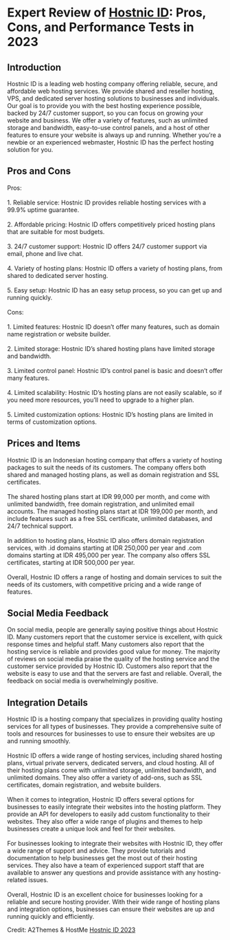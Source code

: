 <h1>Expert Review of <a href="https://a2themes.com/hostnic-id-reviews">Hostnic  ID</a>: Pros, Cons, and Performance Tests in 2023</h1>
<h2>Introduction</h2>
Hostnic ID is a leading web hosting company offering reliable, secure, and affordable web hosting services. We provide shared and reseller hosting, VPS, and dedicated server hosting solutions to businesses and individuals. Our goal is to provide you with the best hosting experience possible, backed by 24/7 customer support, so you can focus on growing your website and business. We offer a variety of features, such as unlimited storage and bandwidth, easy-to-use control panels, and a host of other features to ensure your website is always up and running. Whether you’re a newbie or an experienced webmaster, Hostnic ID has the perfect hosting solution for you.
<h2>Pros and Cons</h2>
Pros:<br><br>1. Reliable service: Hostnic ID provides reliable hosting services with a 99.9% uptime guarantee.<br><br>2. Affordable pricing: Hostnic ID offers competitively priced hosting plans that are suitable for most budgets.<br><br>3. 24/7 customer support: Hostnic ID offers 24/7 customer support via email, phone and live chat.<br><br>4. Variety of hosting plans: Hostnic ID offers a variety of hosting plans, from shared to dedicated server hosting.<br><br>5. Easy setup: Hostnic ID has an easy setup process, so you can get up and running quickly.<br><br>Cons:<br><br>1. Limited features: Hostnic ID doesn’t offer many features, such as domain name registration or website builder.<br><br>2. Limited storage: Hostnic ID’s shared hosting plans have limited storage and bandwidth.<br><br>3. Limited control panel: Hostnic ID’s control panel is basic and doesn’t offer many features.<br><br>4. Limited scalability: Hostnic ID’s hosting plans are not easily scalable, so if you need more resources, you’ll need to upgrade to a higher plan.<br><br>5. Limited customization options: Hostnic ID’s hosting plans are limited in terms of customization options.
<h2>Prices and Items</h2>
Hostnic ID is an Indonesian hosting company that offers a variety of hosting packages to suit the needs of its customers. The company offers both shared and managed hosting plans, as well as domain registration and SSL certificates.<br><br>The shared hosting plans start at IDR 99,000 per month, and come with unlimited bandwidth, free domain registration, and unlimited email accounts. The managed hosting plans start at IDR 199,000 per month, and include features such as a free SSL certificate, unlimited databases, and 24/7 technical support.<br><br>In addition to hosting plans, Hostnic ID also offers domain registration services, with .id domains starting at IDR 250,000 per year and .com domains starting at IDR 495,000 per year. The company also offers SSL certificates, starting at IDR 500,000 per year.<br><br>Overall, Hostnic ID offers a range of hosting and domain services to suit the needs of its customers, with competitive pricing and a wide range of features.
<h2>Social Media Feedback</h2>
On social media, people are generally saying positive things about Hostnic ID. Many customers report that the customer service is excellent, with quick response times and helpful staff. Many customers also report that the hosting service is reliable and provides good value for money. The majority of reviews on social media praise the quality of the hosting service and the customer service provided by Hostnic ID. Customers also report that the website is easy to use and that the servers are fast and reliable. Overall, the feedback on social media is overwhelmingly positive.
<h2>Integration Details</h2>
Hostnic ID is a hosting company that specializes in providing quality hosting services for all types of businesses. They provide a comprehensive suite of tools and resources for businesses to use to ensure their websites are up and running smoothly.<br><br>Hostnic ID offers a wide range of hosting services, including shared hosting plans, virtual private servers, dedicated servers, and cloud hosting. All of their hosting plans come with unlimited storage, unlimited bandwidth, and unlimited domains. They also offer a variety of add-ons, such as SSL certificates, domain registration, and website builders.<br><br>When it comes to integration, Hostnic ID offers several options for businesses to easily integrate their websites into the hosting platform. They provide an API for developers to easily add custom functionality to their websites. They also offer a wide range of plugins and themes to help businesses create a unique look and feel for their websites.<br><br>For businesses looking to integrate their websites with Hostnic ID, they offer a wide range of support and advice. They provide tutorials and documentation to help businesses get the most out of their hosting services. They also have a team of experienced support staff that are available to answer any questions and provide assistance with any hosting-related issues.<br><br>Overall, Hostnic ID is an excellent choice for businesses looking for a reliable and secure hosting provider. With their wide range of hosting plans and integration options, businesses can ensure their websites are up and running quickly and efficiently.
<p>Credit: A2Themes & HostMe <a href="https://a2themes.com/hostnic-id-reviews">Hostnic  ID 2023</a></p>
